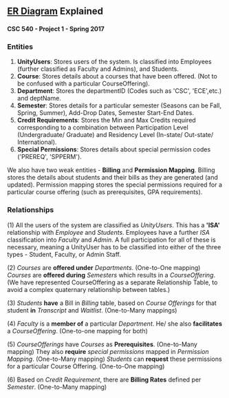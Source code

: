## [ER Diagram](/er_diagram_v2.png) Explained
#### CSC 540 - Project 1 - Spring 2017

[comment]: # (ER Diagram along with the listing of entity and relationship types and a sentence description for each and list of key, participation constraints and other constraints represented in the ER model, along with a sentence description for each)

### Entities
1. **UnityUsers**: Stores users of the system. Is classified into Employees (further classified as Faculty and Admins), and Students.
2. **Course**: Stores details about a courses that have been offered. (Not to be confused with a particular CourseOffering).
3. **Department**: Stores the departmentID (Codes such as 'CSC', 'ECE',etc.) and deptName.
4. **Semester**: Stores details for a particular semester (Seasons can be Fall, Spring, Summer), Add-Drop Dates, Semester Start-End Dates.
5. **Credit Requirements**: Stores the Min and Max Credits required corresponding to a combination between Participation Level (Undergraduate/ Graduate) and Residency Level (In-state/ Out-state/ International).
6. **Special Permissions**: Stores details about special permission codes ('PREREQ', 'SPPERM').

We also have two weak entities - **Billing** and **Permission Mapping**.
Billing stores the details about students and their bills as they are generated (and updated).
Permission mapping stores the special permissions required for a particular course offering (such as prerequisites, GPA requirements).



### Relationships

(1) All the users of the system are classified as *UnityUsers*.
This has a **'ISA'** relationship with *Employee* and *Students*. Employees have a further *ISA* classification into *Faculty* and *Admin*.
A full participation for all of these is necessary, meaning a UnityUser has to be classified into either of the three types - Student, Faculty, or Admin Staff.

(2) *Courses* are **offered under** *Departments*. (One-to-One mapping)
*Courses* are **offered during** *Semesters* which results in a *CourseOffering*. (We have represented CourseOffering as a separate Relationship Table, to avoid a complex quaternary relationship between tables.)

(3) *Students* **have** a Bill in *Billing* table, based on *Course Offerings* for that student **in** *Transcript* and *Waitlist*. (One-to-Many mappings)

(4) *Faculty* is a **member of** a particular *Department*. He/ she also **facilitates** a *CourseOffering*. (One-to-one mapping for both)

(5) *CourseOfferings* have *Courses* as **Prerequisites**. (One-to-Many mapping)
They also **require** *special permissions* mapped in *Permission Mapping*. (One-to-Many mapping)
*Students* can **request** these permissions for a particular Course Offering. (One-to-One mapping)

(6) Based on *Credit Requirement*, there are **Billing Rates** defined per *Semester*. (One-to-Many mapping)


